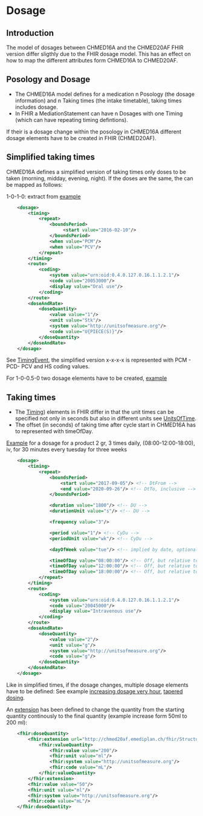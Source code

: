 # Dosage

## Introduction

The model of dosages between CHMED16A and the CHMED20AF FHIR version differ sligthly due to the FHIR dosage model.
This has an effect on how to map the different attributes form CHMED16A to CHMED20AF.

## Posology and Dosage

* The CHMED16A model defines for a medication n Posology (the dosage information) and n Taking times (the intake timetable), taking times includes dosage.
* In FHIR a MediationStatement can have n Dosages with one Timing (which can have repeating timing defintions).

If their is a dosage change within the posology in CHMED16A different dosage elements have to be created in FHIR (CHMED20AF).

## Simplified taking times

CHMED16A defines a simplified version of taking times only doses to be taken (morning, midday, evening, night). If the doses
are the same, the can be mapped as follows:

1-0-1-0: extract from [example](MedicationStatement-chmed20af-card-medicationstatement-s01-3.html)

```xml
	<dosage>
		<timing>
			<repeat>
				<boundsPeriod>
					 <start value="2016-02-10"/>
				</boundsPeriod>
				<when value="PCM"/>
				<when value="PCV"/>
			</repeat>
		</timing>
		<route>
			<coding>
				<system value="urn:oid:0.4.0.127.0.16.1.1.2.1"/>
				<code value="20053000"/>
				<display value="Oral use"/>
			</coding>
		</route>
		<doseAndRate>
			<doseQuantity>
				<value value="1"/>
				<unit value="Stk"/>
				<system value="http://unitsofmeasure.org"/>
				<code value="U{PIECE(S)}"/>
			</doseQuantity>
		</doseAndRate>
	</dosage>
```
See [TimingEvent](https://www.hl7.org/fhir/v3/TimingEvent/cs.html), the simplified version x-x-x-x is represented with PCM - PCD- PCV and HS coding values. 

For 1-0-0.5-0 two dosage elements have to be created, [example](MedicationStatement-chmed20af-card-medicationstatement-s02-3.html)

## Taking times
* The [Timing](https://www.hl7.org/fhir/datatypes.html#Timing)) elements in FHIR differ in that the unit times can be specified not only in seconds but also in different units see [UnitsOfTime](https://www.hl7.org/fhir/valueset-units-of-time.html).
* The offset (in seconds) of taking time after cycle start in CHMED16A has to represented with timeOfDay.

[Example](MedicationStatement-chmed20af-card-medicationstatement-tt-2-multiple-meronem.html) for a dosage for a product 2 gr, 3 times daily, (08:00-12:00-18:00), iv, for 30 minutes every tuesday for three weeks

```xml
	<dosage>
		<timing>
			<repeat>
				<boundsPeriod>
					<start value="2017-09-05"/> <!-- DtFrom -->
					<end value="2020-09-26"/> <!-- DtTo, inclusive -->
				</boundsPeriod>

				<duration value="1800"/> <!-- DU -->
				<durationUnit value="s"/> <!-- DU -->

				<frequency value="3"/>

				<period value="1"/> <!-- CyDu -->
				<periodUnit value="wk"/> <!-- CyDu -->

				<dayOfWeek value="tue"/> <!-- implied by date, optional -->

				<timeOfDay value="08:00:00"/> <!-- Off, but relative to timeOfDay -->
				<timeOfDay value="12:00:00"/> <!-- Off, but relative to timeOfDay -->
				<timeOfDay value="18:00:00"/> <!-- Off, but relative to timeOfDay -->
			</repeat>
		</timing>
		<route>
			<coding>
				<system value="urn:oid:0.4.0.127.0.16.1.1.2.1"/>
				<code value="20045000"/>
				<display value="Intravenous use"/>
			</coding>
		</route>
		<doseAndRate>
			<doseQuantity>
				<value value="2"/>
				<unit value="g"/>
				<system value="http://unitsofmeasure.org"/>
				<code value="g"/>
			</doseQuantity>
		</doseAndRate>
	</dosage> 
```

Like in simplified times, if the dosage changes, multiple dosage elements have to be defined: See example [increasing dosage very hour](MedicationStatement-chmed20af-card-medicationstatement-tt-1-diffrates-mathbera.html), [tapered dosing](MedicationStatement-chmed20af-card-medicationstatement-tt-4-spiricort.html).

An [extension](StructureDefinition-chmed20af-dosequantityto.html) has been defined to change the quantity from the starting quantity continously to the final quantity (example increase form 50ml to 200 ml):

```xml
	<fhir:doseQuantity>
		<fhir:extension url="http://chmed20af.emediplan.ch/fhir/StructureDefinition/chmed20af-dosequantityto">
			<fhir:valueQuantity>
				<fhir:value value="200"/>
				<fhir:unit value="ml"/>
				<fhir:system value="http://unitsofmeasure.org"/>
				<fhir:code value="mL"/>
			</fhir:valueQuantity>
		</fhir:extension>
		<fhir:value value="50"/>
		<fhir:unit value="ml"/>
		<fhir:system value="http://unitsofmeasure.org"/>
		<fhir:code value="mL"/>
	</fhir:doseQuantity>
```

